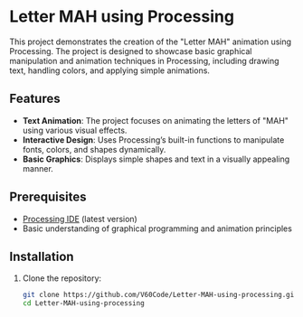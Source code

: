 # Letter MAH using Processing

This project demonstrates the creation of the "Letter MAH" animation using Processing. The project is designed to showcase basic graphical manipulation and animation techniques in Processing, including drawing text, handling colors, and applying simple animations.

## Features
- **Text Animation**: The project focuses on animating the letters of "MAH" using various visual effects.
- **Interactive Design**: Uses Processing’s built-in functions to manipulate fonts, colors, and shapes dynamically.
- **Basic Graphics**: Displays simple shapes and text in a visually appealing manner.

## Prerequisites
- [Processing IDE](https://processing.org/download/) (latest version)
- Basic understanding of graphical programming and animation principles

## Installation

1. Clone the repository:
   ```bash
   git clone https://github.com/V60Code/Letter-MAH-using-processing.git
   cd Letter-MAH-using-processing
